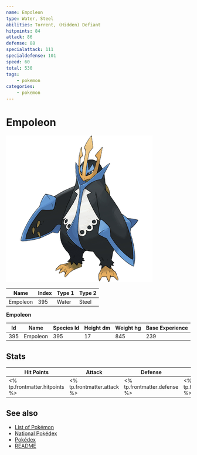 ```yaml
---
name: Empoleon
type: Water, Steel
abilities: Torrent, (Hidden) Defiant
hitpoints: 84
attack: 86
defense: 88
specialattack: 111
specialdefense: 101
speed: 60
total: 530
tags:
    - pokemon
categories:
    - pokemon
---
```


# Empoleon


![Empoleon](images/395.png)

| **Name** | **Index** | **Type 1** | **Type 2** |
|----|----|----|----|
| Empoleon | 395 | Water | Steel  |

**Empoleon** 




| **Id** | **Name** | **Species Id** | **Height dm** | **Weight hg** | **Base Experience** |
|--------|----------|----------------|------------|------------|---------------------|
| 395 | Empoleon | 395 | 17 | 845 | 239 |



## Stats

| **Hit Points** | **Attack** | **Defense** | **Special Attack** | **Special Defense** | **Speed** | **Total** |
|----------------|------------|-------------|--------------------|---------------------|-----------|-----------|
| <% tp.frontmatter.hitpoints %> | <% tp.frontmatter.attack %> | <% tp.frontmatter.defense %> | <% tp.frontmatter.specialattack %> | <% tp.frontmatter.specialdefense %> | <% tp.frontmatter.speed %> | <% tp.frontmatter.total %> |

## See also

- [List of Pokémon](../pokemon.md)
- [National Pokédex](../national_pokedex.md)
- [Pokédex](../pokedex.md)
- [README](../README.md)
